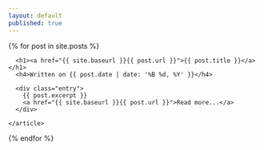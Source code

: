 ```yaml
---
layout: default
published: true
---
```


<div class="posts">
  {% for post in site.posts %}
    <article class="post">

      <h1><a href="{{ site.baseurl }}{{ post.url }}">{{ post.title }}</a></h1>
      <h4>Written on {{ post.date | date: '%B %d, %Y' }}</h4>

      <div class="entry">
        {{ post.excerpt }}
        <a href="{{ site.baseurl }}{{ post.url }}">Read more...</a>
      </div>

    </article>
  {% endfor %}
</div>
